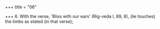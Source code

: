 +++
title = "06"

+++
6. With the verse, 'Bliss with our ears' (Rig-veda I, 89, 8), (lie touches) the limbs as stated (in that verse);
